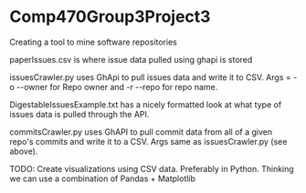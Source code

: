 # Comp470Group3Project3
 Creating a tool to mine software repositories

paperIssues.csv is where issue data pulled using ghapi is stored

issuesCrawler.py uses GhApi to pull issues data and write it to CSV. Args = -o --owner for Repo owner and -r --repo for repo name. 

DigestableIssuesExample.txt has a nicely formatted look at what type of issues data is pulled through the API.

commitsCrawler.py uses GhAPI to pull commit data from all of a given repo's commits and write it to a CSV. Args same as issuesCrawler.py (see above).

TODO: Create visualizations using CSV data. Preferably in Python. Thinking we can use a combination of Pandas + Matplotlib


